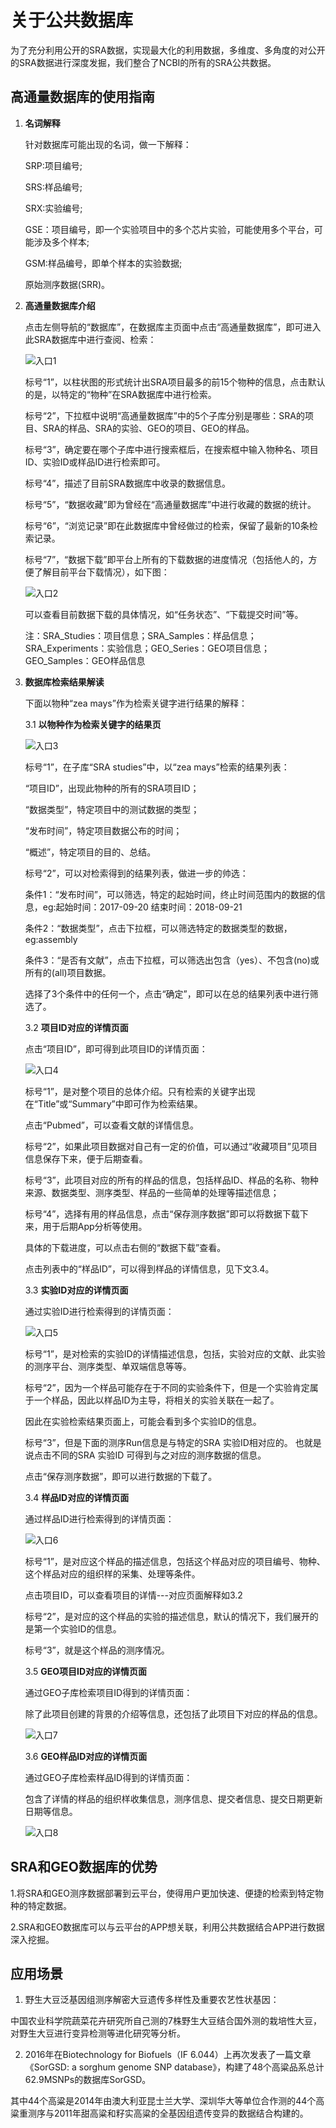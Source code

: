 # 关于公共数据库

为了充分利用公开的SRA数据，实现最大化的利用数据，多维度、多角度的对公开的SRA数据进行深度发掘，我们整合了NCBI的所有的SRA公共数据。

## 高通量数据库的使用指南

1. **名词解释**

	针对数据库可能出现的名词，做一下解释：

	SRP:项目编号;
	
	SRS:样品编号;

	SRX:实验编号;

	GSE：项目编号，即一个实验项目中的多个芯片实验，可能使用多个平台，可能涉及多个样本; 
   
	GSM:样品编号，即单个样本的实验数据;

	原始测序数据(SRR)。

2. **高通量数据库介绍**
	
	点击左侧导航的“数据库”，在数据库主页面中点击“高通量数据库”，即可进入此SRA数据库中进行查阅、检索：
	
	![入口1](操作说明图片/数据库主页面介绍-1.png)	

	标号“1”，以柱状图的形式统计出SRA项目最多的前15个物种的信息，点击默认的是，以特定的“物种”在SRA数据库中进行检索。

	标号“2”，下拉框中说明“高通量数据库”中的5个子库分别是哪些：SRA的项目、SRA的样品、SRA的实验、GEO的项目、GEO的样品。

	标号“3”，确定要在哪个子库中进行搜索框后，在搜索框中输入物种名、项目ID、实验ID或样品ID进行检索即可。

	标号“4”，描述了目前SRA数据库中收录的数据信息。

	标号“5”，“数据收藏”即为曾经在“高通量数据库”中进行收藏的数据的统计。

	标号“6”，“浏览记录”即在此数据库中曾经做过的检索，保留了最新的10条检索记录。

	标号“7”，“数据下载”即平台上所有的下载数据的进度情况（包括他人的，方便了解目前平台下载情况），如下图：

	![入口2](操作说明图片/数据下载进度-6.png)

	可以查看目前数据下载的具体情况，如“任务状态”、“下载提交时间”等。

	注：SRA_Studies：项目信息；SRA_Samples：样品信息；SRA_Experiments：实验信息；GEO_Series：GEO项目信息；GEO_Samples：GEO样品信息

3. **数据库检索结果解读**

	下面以物种“zea mays”作为检索关键字进行结果的解释：

	3.1 **以物种作为检索关键字的结果页**
		
	![入口3](操作说明图片/物种检索页面-2.png)	

	标号“1”，在子库“SRA studies”中，以“zea mays”检索的结果列表：

	“项目ID”，出现此物种的所有的SRA项目ID；

	“数据类型”，特定项目中的测试数据的类型；

	“发布时间”，特定项目数据公布的时间；

	“概述”，特定项目的目的、总结。

	标号“2”，可以对检索得到的结果列表，做进一步的帅选：

	条件1：“发布时间”，可以筛选，特定的起始时间，终止时间范围内的数据的信息，eg:起始时间：2017-09-20  结束时间：2018-09-21

	条件2：“数据类型”，点击下拉框，可以筛选特定的数据类型的数据，eg:assembly

	条件3：“是否有文献”，点击下拉框，可以筛选出包含（yes）、不包含(no)或所有的(all)项目数据。

	选择了3个条件中的任何一个，点击“确定”，即可以在总的结果列表中进行筛选了。

	3.2 **项目ID对应的详情页面**

	点击“项目ID”，即可得到此项目ID的详情页面：
		
	![入口4](操作说明图片/项目ID详情-3.png)	
	
	标号“1”，是对整个项目的总体介绍。只有检索的关键字出现在“Title”或“Summary”中即可作为检索结果。

	点击“Pubmed”，可以查看文献的详情信息。

	标号“2”，如果此项目数据对自己有一定的价值，可以通过“收藏项目”见项目信息保存下来，便于后期查看。

	标号“3”，此项目对应的所有的样品的信息，包括样品ID、样品的名称、物种来源、数据类型、测序类型、样品的一些简单的处理等描述信息；

	标号“4”，选择有用的样品信息，点击“保存测序数据”即可以将数据下载下来，用于后期App分析等使用。

	具体的下载进度，可以点击右侧的“数据下载”查看。

	点击列表中的“样品ID”，可以得到样品的详情信息，见下文3.4。

	3.3 **实验ID对应的详情页面**

	通过实验ID进行检索得到的详情页面：
		
	![入口5](操作说明图片/实验ID详情-4.png)	

	标号“1”，是对检索的实验ID的详情描述信息，包括，实验对应的文献、此实验的测序平台、测序类型、单双端信息等等。

	标号“2”，因为一个样品可能存在于不同的实验条件下，但是一个实验肯定属于一个样品，因此以样品ID为主导，将相关的实验关联在一起了。

	因此在实验检索结果页面上，可能会看到多个实验ID的信息。

	标号“3”，但是下面的测序Run信息是与特定的SRA 实验ID相对应的。 也就是说点击不同的SRA 实验ID 可得到与之对应的测序数据的信息。

	点击“保存测序数据”，即可以进行数据的下载了。

	3.4 **样品ID对应的详情页面**

	通过样品ID进行检索得到的详情页面：
	
    ![入口6](操作说明图片/样品ID的详情-5.png)	

	标号“1”，是对应这个样品的描述信息，包括这个样品对应的项目编号、物种、这个样品对应的组织样的采集、处理等条件。

	点击项目ID，可以查看项目的详情---对应页面解释如3.2

	标号“2”，是对应的这个样品的实验的描述信息，默认的情况下，我们展开的是第一个实验ID的信息。

	标号“3”，就是这个样品的测序情况。

	3.5 **GEO项目ID对应的详情页面**

	通过GEO子库检索项目ID得到的详情页面：

	除了此项目创建的背景的介绍等信息，还包括了此项目下对应的样品的信息。
	
	![入口7](操作说明图片/GEO-项目ID详情-7.png)	

	3.6 **GEO样品ID对应的详情页面**

	通过GEO子库检索样品ID得到的详情页面：

	包含了详情的样品的组织样收集信息，测序信息、提交者信息、提交日期更新日期等信息。
	
	![入口8](操作说明图片/GEO-样品ID详情-8.png)	

## SRA和GEO数据库的优势

1.将SRA和GEO测序数据部署到云平台，使得用户更加快速、便捷的检索到特定物种的特定数据。
   
2.SRA和GEO数据库可以与云平台的APP想关联，利用公共数据结合APP进行数据深入挖掘。

## 应用场景
	
1. 野生大豆泛基因组测序解密大豆遗传多样性及重要农艺性状基因：
        
中国农业科学院蔬菜花卉研究所自己测的7株野生大豆结合国外测的栽培性大豆，对野生大豆进行变异检测等进化研究等分析。
	
2. 2016年在Biotechnology for Biofuels（IF 6.044）上再次发表了一篇文章《SorGSD: a sorghum genome SNP database》，构建了48个高粱品系总计62.9MSNPs的数据库SorGSD。

其中44个高粱是2014年由澳大利亚昆士兰大学、深圳华大等单位合作测的44个高粱重测序与2011年甜高粱和籽实高粱的全基因组遗传变异的数据结合构建的。
